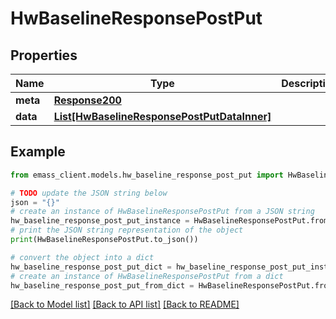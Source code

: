 # HwBaselineResponsePostPut


## Properties

Name | Type | Description | Notes
------------ | ------------- | ------------- | -------------
**meta** | [**Response200**](Response200.md) |  | [optional] 
**data** | [**List[HwBaselineResponsePostPutDataInner]**](HwBaselineResponsePostPutDataInner.md) |  | [optional] 

## Example

```python
from emass_client.models.hw_baseline_response_post_put import HwBaselineResponsePostPut

# TODO update the JSON string below
json = "{}"
# create an instance of HwBaselineResponsePostPut from a JSON string
hw_baseline_response_post_put_instance = HwBaselineResponsePostPut.from_json(json)
# print the JSON string representation of the object
print(HwBaselineResponsePostPut.to_json())

# convert the object into a dict
hw_baseline_response_post_put_dict = hw_baseline_response_post_put_instance.to_dict()
# create an instance of HwBaselineResponsePostPut from a dict
hw_baseline_response_post_put_from_dict = HwBaselineResponsePostPut.from_dict(hw_baseline_response_post_put_dict)
```
[[Back to Model list]](../README.md#documentation-for-models) [[Back to API list]](../README.md#documentation-for-api-endpoints) [[Back to README]](../README.md)


